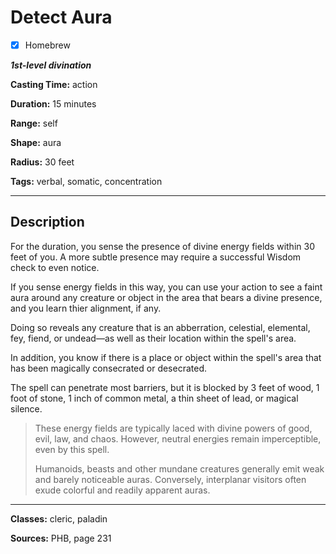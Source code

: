 # Detect Aura

- [x] Homebrew

***1st-level divination***

**Casting Time:** action

**Duration:** 15 minutes

**Range:** self

**Shape:** aura

**Radius:** 30 feet

**Tags:** verbal, somatic, concentration

---

## Description
For the duration, you sense the presence of divine energy fields within 30 feet of you. A more subtle presence may require a successful Wisdom check to even notice.

If you sense energy fields in this way, you can use your action to see a faint aura around any creature or object in the area that bears a divine presence, and you learn thier alignment, if any.

Doing so reveals any creature that is an abberration, celestial, elemental, fey, fiend, or undead&mdash;as well as their location within the spell's area.

In addition, you know if there is a place or object within the spell's area that has been magically consecrated or desecrated.

The spell can penetrate most barriers, but it is blocked by 3 feet of wood, 1 foot of stone, 1 inch of common metal, a thin sheet of lead, or magical silence.

> These energy fields are typically laced with divine powers of good, evil, law, and chaos. However, neutral energies remain imperceptible, even by this spell.
> 
> Humanoids, beasts and other mundane creatures generally emit weak and barely noticeable auras. Conversely, interplanar visitors often exude colorful and readily apparent auras.

---

**Classes:** cleric, paladin

**Sources:** PHB, page 231
